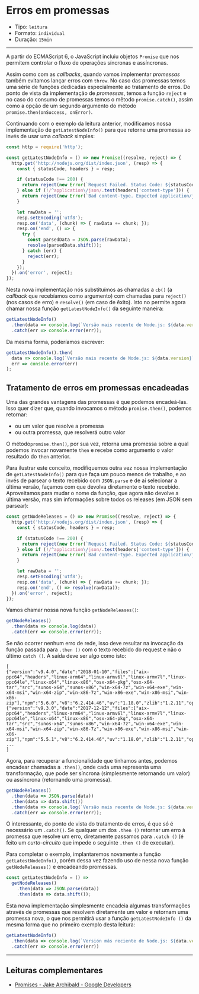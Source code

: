 # Erros em promessas

* Tipo: `leitura`
* Formato: `individual`
* Duração: `15min`

***

A partir do ECMAScript 6, o JavaScript incluiu objetos `Promise` que nos
permitem controlar o fluxo de operações síncronas e assíncronas.

Assim como com as _callbacks_, quando vamos implementar _promessas_ também
evitamos lançar erros com `throw`. No caso das promessas temos uma série de
funções dedicadas especialmente ao tratamento de erros. Do ponto de vista da
implementação de _promessas_, temos a função `reject` e no caso do consumo de
promessas temos o mẽtodo `promise.catch()`, assim como a opção de um segundo
argumento do método `promise.then(onSuccess, onError)`.

Continuando com o exemplo da leitura anterior, modificamos nossa implementação
de `getLatestNodeInfo()` para que retorne uma promessa ao invés de usar uma
_callback_ simples:

```js
const http = require('http');

const getLatestNodeInfo = () => new Promise((resolve, reject) => {
  http.get('http://nodejs.org/dist/index.json', (resp) => {
    const { statusCode, headers } = resp;

    if (statusCode !== 200) {
      return reject(new Error(`Request Failed. Status Code: ${statusCode}`));
    } else if (!/^application\/json/.test(headers['content-type'])) {
      return reject(new Error(`Bad content-type. Expected application/json but got ${contentType}`));
    }

    let rawData = '';
    resp.setEncoding('utf8');
    resp.on('data', (chunk) => { rawData += chunk; });
    resp.on('end', () => {
      try {
        const parsedData = JSON.parse(rawData);
        resolve(parsedData.shift());
      } catch (err) {
        reject(err);
      }
    });
  }).on('error', reject);
});
```

Nesta nova implementação nós substituímos as chamadas a `cb()` (a _callback_ que
recebíamos como argumento) com chamadas para `reject()` (nos casos de erro) e
`resolve()` (em caso de êxito). Isto no permite agora chamar nossa função
`getLatestNodeInfo()` da seguinte maneira:

```js
getLatestNodeInfo()
  .then(data => console.log(`Versão mais recente de Node.js: ${data.version}`))
  .catch(err => console.error(err));
```

Da mesma forma, poderíamos escrever:

```js
getLatestNodeInfo().then(
  data => console.log(`Versão mais recente de Node.js: ${data.version}`),
  err => console.error(err)
);
```

## Tratamento de erros em promessas encadeadas

Uma das grandes vantagens das promessas é que podemos encadeá-las. Isso quer
dizer que, quando invocamos o método `promise.then()`, podemos retornar:

* ou um valor que resolve a promessa
* ou outra promessa, que resolverá outro valor

O método`promise.then()`, por sua vez, retorna uma promessa sobre a qual podemos
invocar novamente `then` e recebe como argumento o valor resultado do `then`
anterior.

Para ilustrar este conceito, modifiquemos outra vez nossa implementação de
`getLatestNodeInfo()` para que faça um pouco menos de trabalho, e ao invés de
parsear o texto recebido com `JSON.parse` e de aí selecionar a última versão,
façamos com que devolva diretamente o texto recebido. Aproveitamos para mudar o
nome da função, que agora não devolve a última versão, mas sim informações sobre
todos os releases (em JSON sem parsear):

```js
const getNodeReleases = () => new Promise((resolve, reject) => {
  http.get('http://nodejs.org/dist/index.json', (resp) => {
    const { statusCode, headers } = resp;

    if (statusCode !== 200) {
      return reject(new Error(`Request Failed. Status Code: ${statusCode}`));
    } else if (!/^application\/json/.test(headers['content-type'])) {
      return reject(new Error(`Bad content-type. Expected application/json but got ${contentType}`));
    }

    let rawData = '';
    resp.setEncoding('utf8');
    resp.on('data', (chunk) => { rawData += chunk; });
    resp.on('end', () => resolve(rawData));
  }).on('error', reject);
});
```

Vamos chamar nossa nova função `getNodeReleases()`:

```js
getNodeReleases()
  .then(data => console.log(data))
  .catch(err => console.error(err));
```

Se não ocorrer nenhum erro de rede, isso deve resultar na invocação da função
passada para `.then ()` com o texto recebido do request e não o último
`catch ()`. A saída deve ser algo como isto:

```text
[
{"version":"v9.4.0","date":"2018-01-10","files":["aix-ppc64","headers","linux-arm64","linux-armv6l","linux-armv7l","linux-ppc64le","linux-x64","linux-x86","osx-x64-pkg","osx-x64-tar","src","sunos-x64","sunos-x86","win-x64-7z","win-x64-exe","win-x64-msi","win-x64-zip","win-x86-7z","win-x86-exe","win-x86-msi","win-x86-zip"],"npm":"5.6.0","v8":"6.2.414.46","uv":"1.18.0","zlib":"1.2.11","openssl":"1.0.2n","modules":"59","lts":false},
{"version":"v9.3.0","date":"2017-12-12","files":["aix-ppc64","headers","linux-arm64","linux-armv6l","linux-armv7l","linux-ppc64le","linux-x64","linux-x86","osx-x64-pkg","osx-x64-tar","src","sunos-x64","sunos-x86","win-x64-7z","win-x64-exe","win-x64-msi","win-x64-zip","win-x86-7z","win-x86-exe","win-x86-msi","win-x86-zip"],"npm":"5.5.1","v8":"6.2.414.46","uv":"1.18.0","zlib":"1.2.11","openssl":"1.0.2n","modules":"59","lts":false},
...
]
```

Agora, para recuperar a funcionalidade que tínhamos antes, podemos encadear
chamadas a `.then()`, onde cada uma representa uma transformação, que pode ser
síncrona (simplesmente retornando um valor) ou assíncrona (retornando uma
promessa).

```js
getNodeReleases()
  .then(data => JSON.parse(data))
  .then(data => data.shift())
  .then(data => console.log(`Versão mais recente de Node.js: ${data.version}`))
  .catch(err => console.error(err));
```

O interessante, do ponto de vista do tratamento de erros, é que só é necessário
um `.catch()`. Se qualquer um dos `.then ()` retornar um erro à promessa que
resolve um erro, diretamente passamos para `.catch ()` (é feito um
_curto-circuito_ que impede o seguinte `.then ()` de executar).

Para completar o exemplo, implantaremos novamente a função `getLatestNodeInfo()`,
porém dessa vez fazendo uso de nessa nova função `getNodeReleases()` e encadeando
promessas.

```js
const getLatestNodeInfo = () =>
  getNodeReleases()
    .then(data => JSON.parse(data))
    .then(data => data.shift());
```

Esta nova implementação simplesmente encadeia algumas transformações através de
promessas que resolvem diretamente um valor e retornam uma promessa nova, o que
nos permitirá usar a função `getLatestNodeInfo ()` da mesma forma que no primeiro
exemplo desta leitura:

```js
getLatestNodeInfo()
  .then(data => console.log(`Versión más reciente de Node.js: ${data.version}`))
  .catch(err => console.error(err))
```

***

## Leituras complementares

* [Promises - Jake Archibald - Google Developers](https://developers.google.com/web/fundamentals/primers/promises)
